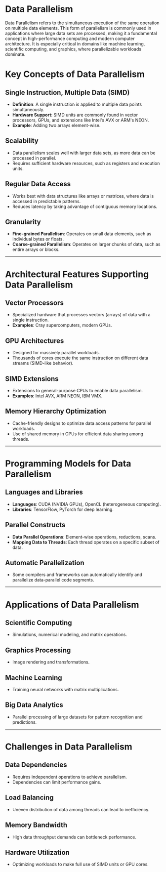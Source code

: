 # Data Parallelism
Data Parallelism refers to the simultaneous execution of the same operation on multiple data elements. This form of parallelism is commonly used in applications where large data sets are processed, making it a fundamental concept in high-performance computing and modern computer architecture. It is especially critical in domains like machine learning, scientific computing, and graphics, where parallelizable workloads dominate.

# Key Concepts of Data Parallelism

## Single Instruction, Multiple Data (SIMD)
- **Definition**: A single instruction is applied to multiple data points simultaneously.
- **Hardware Support**: SIMD units are commonly found in vector processors, GPUs, and extensions like Intel's AVX or ARM's NEON.
- **Example**: Adding two arrays element-wise.

## Scalability
- Data parallelism scales well with larger data sets, as more data can be processed in parallel.
- Requires sufficient hardware resources, such as registers and execution units.

## Regular Data Access
- Works best with data structures like arrays or matrices, where data is accessed in predictable patterns.
- Reduces latency by taking advantage of contiguous memory locations.

## Granularity
- **Fine-grained Parallelism**: Operates on small data elements, such as individual bytes or floats.
- **Coarse-grained Parallelism**: Operates on larger chunks of data, such as entire arrays or blocks.

---

# Architectural Features Supporting Data Parallelism

## Vector Processors
- Specialized hardware that processes vectors (arrays) of data with a single instruction.
- **Examples**: Cray supercomputers, modern GPUs.

## GPU Architectures
- Designed for massively parallel workloads.
- Thousands of cores execute the same instruction on different data streams (SIMD-like behavior).

## SIMD Extensions
- Extensions to general-purpose CPUs to enable data parallelism.
- **Examples**: Intel AVX, ARM NEON, IBM VMX.

## Memory Hierarchy Optimization
- Cache-friendly designs to optimize data access patterns for parallel workloads.
- Use of shared memory in GPUs for efficient data sharing among threads.

---

# Programming Models for Data Parallelism

## Languages and Libraries
- **Languages**: CUDA (NVIDIA GPUs), OpenCL (heterogeneous computing).
- **Libraries**: TensorFlow, PyTorch for deep learning.

## Parallel Constructs
- **Data Parallel Operations**: Element-wise operations, reductions, scans.
- **Mapping Data to Threads**: Each thread operates on a specific subset of data.

## Automatic Parallelization
- Some compilers and frameworks can automatically identify and parallelize data-parallel code segments.

---

# Applications of Data Parallelism

## Scientific Computing
- Simulations, numerical modeling, and matrix operations.

## Graphics Processing
- Image rendering and transformations.

## Machine Learning
- Training neural networks with matrix multiplications.

## Big Data Analytics
- Parallel processing of large datasets for pattern recognition and predictions.

---

# Challenges in Data Parallelism

## Data Dependencies
- Requires independent operations to achieve parallelism.
- Dependencies can limit performance gains.

## Load Balancing
- Uneven distribution of data among threads can lead to inefficiency.

## Memory Bandwidth
- High data throughput demands can bottleneck performance.

## Hardware Utilization
- Optimizing workloads to make full use of SIMD units or GPU cores.
